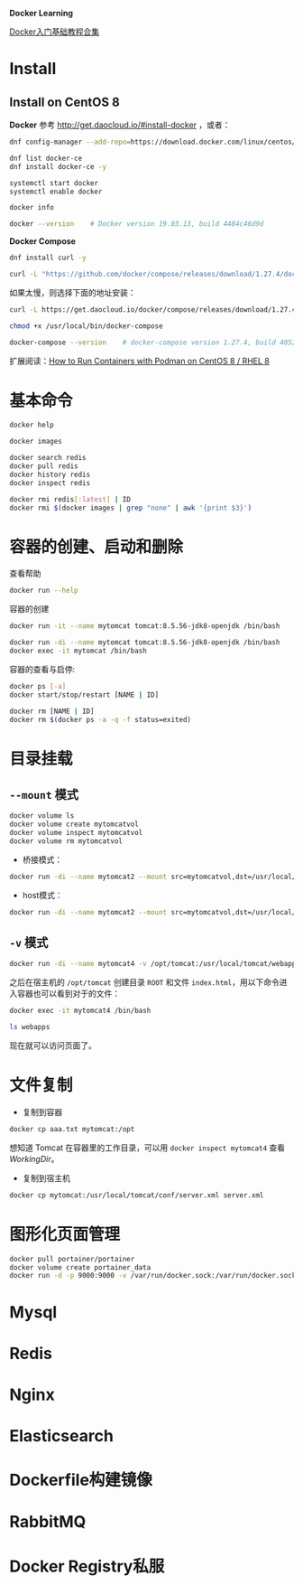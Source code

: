 **Docker Learning**

[Docker入门基础教程合集](https://www.ixigua.com/6825944588193104396/)

# Install
## Install on CentOS 8
**Docker**
参考 http://get.daocloud.io/#install-docker ，或者：
``` sh
dnf config-manager --add-repo=https://download.docker.com/linux/centos/docker-ce.repo

dnf list docker-ce
dnf install docker-ce -y

systemctl start docker
systemctl enable docker

docker info
```

``` sh
docker --version    # Docker version 19.03.13, build 4484c46d9d
```

**Docker Compose**

``` sh
dnf install curl -y

curl -L "https://github.com/docker/compose/releases/download/1.27.4/docker-compose-$(uname -s)-$(uname -m)" -o /usr/local/bin/docker-compose
```
如果太慢，则选择下面的地址安装：
``` sh
curl -L https://get.daocloud.io/docker/compose/releases/download/1.27.4/docker-compose-`uname -s`-`uname -m` > /usr/local/bin/docker-compose 
```
``` sh
chmod +x /usr/local/bin/docker-compose

docker-compose --version    # docker-compose version 1.27.4, build 40524192
```

扩展阅读：[How to Run Containers with Podman on CentOS 8 / RHEL 8](https://www.linuxtechi.com/run-containers-podman-centos-8-rhel-8/)

# 基本命令

``` sh
docker help

docker images

docker search redis
docker pull redis
docker history redis
docker inspect redis

docker rmi redis[:latest] | ID
docker rmi $(docker images | grep "none" | awk '{print $3}')
```

# 容器的创建、启动和删除
查看帮助

``` sh
docker run --help
```

容器的创建
``` sh
docker run -it --name mytomcat tomcat:8.5.56-jdk8-openjdk /bin/bash
```
``` sh
docker run -di --name mytomcat tomcat:8.5.56-jdk8-openjdk /bin/bash
docker exec -it mytomcat /bin/bash
```


容器的查看与启停:

``` sh
docker ps [-a]
docker start/stop/restart [NAME | ID]

docker rm [NAME | ID]
docker rm $(docker ps -a -q -f status=exited)
```

# 目录挂载

## `--mount` 模式

``` sh
docker volume ls
docker volume create mytomcatvol
docker volume inspect mytomcatvol
docker volume rm mytomcatvol
```
- 桥接模式：
``` sh
docker run -di --name mytomcat2 --mount src=mytomcatvol,dst=/usr/local/tomcat -p 8083:8080 tomcat:8.5.60-jdk8-openjdk
```
- host模式：
``` sh
docker run -di --name mytomcat2 --mount src=mytomcatvol,dst=/usr/local/tomcat --net=host tomcat:8.5.60-jdk8-openjdk
```

## `-v` 模式

``` sh
docker run -di --name mytomcat4 -v /opt/tomcat:/usr/local/tomcat/webapps -p 8080:8080 tomcat:8.5.60-jdk8-openjdk
```
之后在宿主机的 `/opt/tomcat` 创建目录 `ROOT` 和文件 `index.html`，用以下命令进入容器也可以看到对于的文件：

``` sh
docker exec -it mytomcat4 /bin/bash

ls webapps
```
现在就可以访问页面了。

# 文件复制
- 复制到容器
``` sh
docker cp aaa.txt mytomcat:/opt
```
想知道 Tomcat 在容器里的工作目录，可以用 `docker inspect mytomcat4` 查看 *WorkingDir*。

- 复制到宿主机

``` sh
docker cp mytomcat:/usr/local/tomcat/conf/server.xml server.xml
```

# 图形化页面管理

``` sh
docker pull portainer/portainer
docker volume create portainer_data
docker run -d -p 9000:9000 -v /var/run/docker.sock:/var/run/docker.sock -v portainer_data:data portainer/portainer
```

# Mysql
# Redis
# Nginx
# Elasticsearch
# Dockerfile构建镜像
# RabbitMQ
# Docker Registry私服

